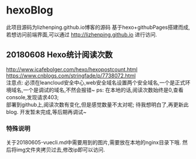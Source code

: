 # hexoBlog
此项目源码为lizhenping.github.io博客的源码
基于hexo+githubPages搭建而成,若想访问前端界面,可以通过 http://lizhenping.github.io  进行访问.

## 20180608 Hexo统计阅读次数
http://www.icafebolger.com/hexo/hexopostcount.html  
https://www.cnblogs.com/stringfade/p/7738072.html  
注意点: 必须在leancloud安全中心,web安全域名设置两个安全域名,一个是正式环境域名,一个是调试的域名,不然会报错~
ps: 在本地的话,阅读次数始终是0,查看console,发现请求403;  
    部署到github上,阅读次数有变化,但是感觉数量不太对呢; 待我想明白了,再更新此blog.
开发暂未完成,等后期再调试~

###  特殊说明
关于20180605-vuecli.md中需要用到的图片,需要放在本地的nginx目录下哦.
然后将img文件夹拷贝过去,修改ip即可以访问.